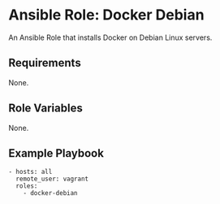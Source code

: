 # Ansible Role: Docker Debian

An Ansible Role that installs Docker on Debian Linux servers.

## Requirements

None.

## Role Variables

None.

## Example Playbook

    - hosts: all
      remote_user: vagrant
      roles:
        - docker-debian
